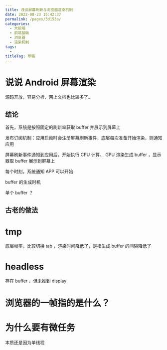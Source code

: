 ```yaml
---
title: 浅谈屏幕刷新与浏览器渲染机制
date: 2022-08-23 15:42:37
permalink: /pages/3d153e/
categories: 
  - 大前端
  - 前端基础
  - 浏览器
  - 渲染机制
tags: 
  - 
titleTag: 草稿
---
```


# 说说 Android 屏幕渲染

源码开放，容易分析，网上文档也比较多了。

## 结论

首先，系统是按照固定的刷新率获取 buffer 并展示到屏幕上

发布订阅机制：应用启动时会注册屏幕刷新事件，底层每次准备开始渲染，则通知应用

屏幕刷新事件通知到应用后，开始执行 CPU 计算、 GPU 渲染生成 buffer ，显示器取 buffer 展示到屏幕上

每个时刻，系统通知 APP 可以开始

buffer 的生成时机

单个 buffer ？

## 古老的做法



# tmp

底层帧率，比较切换 tab ，渲染时间降低了，是指生成 buffer 的间隔降低了

# headless

存在 buffer ，但未推到 display

# 浏览器的一帧指的是什么？

# 为什么要有微任务

本质还是因为单线程

